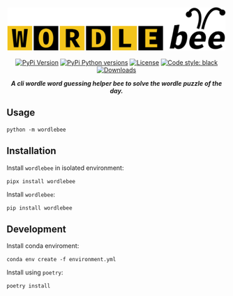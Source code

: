 <div align="center">

<h1>
    <img width="500" align="center" src="assets/wordlebee-logo.svg">
</h1>

[![PyPi Version](https://img.shields.io/pypi/v/wordlebee.svg?style=flat-square)](https://pypi.org/project/wordlebee/)
[![PyPi Python versions](https://img.shields.io/pypi/pyversions/wordlebee.svg?style=flat-square)](https://pypi.org/project/wordlebee/)
[![License](https://img.shields.io/badge/license-MIT-blue?style=flat-square)](#license)
[![Code style: black](https://img.shields.io/badge/code%20style-black-000000.svg?style=flat-square)](#black)
[![Downloads](https://pepy.tech/badge/wordlebee?style=flat-square)](https://pepy.tech/project/wordlebee)

***A cli wordle word guessing helper bee to solve the wordle puzzle of the day.***

</div>

## Usage

```
python -m wordlebee
```

## Installation

Install `wordlebee` in isolated environment:

```
pipx install wordlebee
```

Install `wordlebee`:

```
pip install wordlebee
```

## Development

Install conda enviroment:

```
conda env create -f environment.yml
```

Install using `poetry`:

```
poetry install
```
